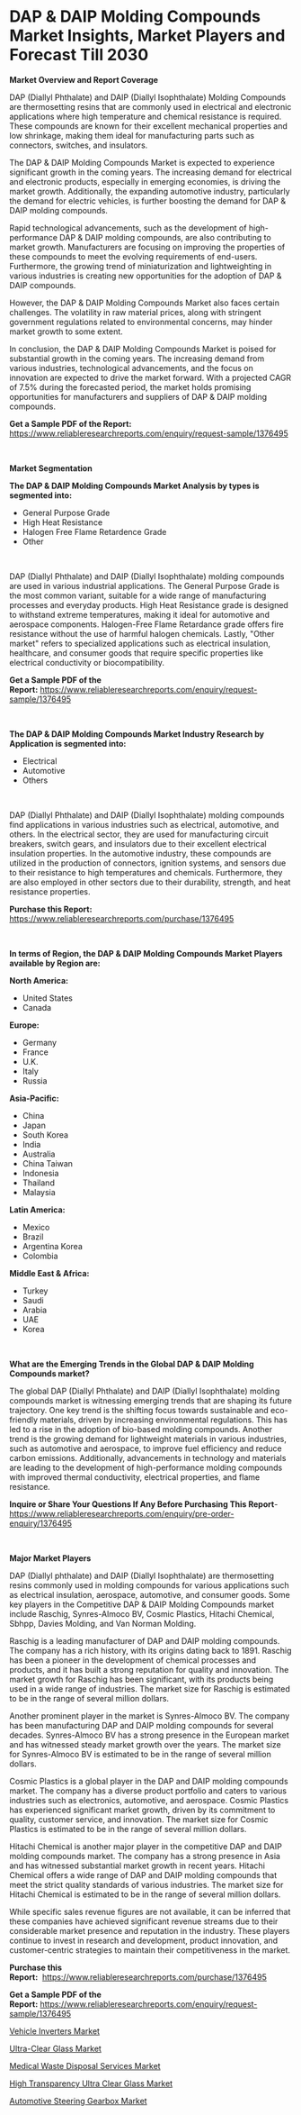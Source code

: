 <p><h1>DAP & DAIP Molding Compounds Market Insights, Market Players and Forecast Till 2030</h1></p><p><strong>Market Overview and Report Coverage</strong></p>
<p><p>DAP (Diallyl Phthalate) and DAIP (Diallyl Isophthalate) Molding Compounds are thermosetting resins that are commonly used in electrical and electronic applications where high temperature and chemical resistance is required. These compounds are known for their excellent mechanical properties and low shrinkage, making them ideal for manufacturing parts such as connectors, switches, and insulators.</p><p>The DAP & DAIP Molding Compounds Market is expected to experience significant growth in the coming years. The increasing demand for electrical and electronic products, especially in emerging economies, is driving the market growth. Additionally, the expanding automotive industry, particularly the demand for electric vehicles, is further boosting the demand for DAP & DAIP molding compounds.</p><p>Rapid technological advancements, such as the development of high-performance DAP & DAIP molding compounds, are also contributing to market growth. Manufacturers are focusing on improving the properties of these compounds to meet the evolving requirements of end-users. Furthermore, the growing trend of miniaturization and lightweighting in various industries is creating new opportunities for the adoption of DAP & DAIP compounds.</p><p>However, the DAP & DAIP Molding Compounds Market also faces certain challenges. The volatility in raw material prices, along with stringent government regulations related to environmental concerns, may hinder market growth to some extent.</p><p>In conclusion, the DAP & DAIP Molding Compounds Market is poised for substantial growth in the coming years. The increasing demand from various industries, technological advancements, and the focus on innovation are expected to drive the market forward. With a projected CAGR of 7.5% during the forecasted period, the market holds promising opportunities for manufacturers and suppliers of DAP & DAIP molding compounds.</p></p>
<p><strong>Get a Sample PDF of the Report:</strong> <a href="https://www.reliableresearchreports.com/enquiry/request-sample/1376495">https://www.reliableresearchreports.com/enquiry/request-sample/1376495</a></p>
<p>&nbsp;</p>
<p><strong>Market Segmentation</strong></p>
<p><strong>The DAP & DAIP Molding Compounds Market Analysis by types is segmented into:</strong></p>
<p><ul><li>General Purpose Grade</li><li>High Heat Resistance</li><li>Halogen Free Flame Retardence Grade</li><li>Other</li></ul></p>
<p>&nbsp;</p>
<p><p>DAP (Diallyl Phthalate) and DAIP (Diallyl Isophthalate) molding compounds are used in various industrial applications. The General Purpose Grade is the most common variant, suitable for a wide range of manufacturing processes and everyday products. High Heat Resistance grade is designed to withstand extreme temperatures, making it ideal for automotive and aerospace components. Halogen-Free Flame Retardance grade offers fire resistance without the use of harmful halogen chemicals. Lastly, "Other market" refers to specialized applications such as electrical insulation, healthcare, and consumer goods that require specific properties like electrical conductivity or biocompatibility.</p></p>
<p><strong>Get a Sample PDF of the Report:</strong>&nbsp;<a href="https://www.reliableresearchreports.com/enquiry/request-sample/1376495">https://www.reliableresearchreports.com/enquiry/request-sample/1376495</a></p>
<p>&nbsp;</p>
<p><strong>The DAP & DAIP Molding Compounds Market Industry Research by Application is segmented into:</strong></p>
<p><ul><li>Electrical</li><li>Automotive</li><li>Others</li></ul></p>
<p>&nbsp;</p>
<p><p>DAP (Diallyl Phthalate) and DAIP (Diallyl Isophthalate) molding compounds find applications in various industries such as electrical, automotive, and others. In the electrical sector, they are used for manufacturing circuit breakers, switch gears, and insulators due to their excellent electrical insulation properties. In the automotive industry, these compounds are utilized in the production of connectors, ignition systems, and sensors due to their resistance to high temperatures and chemicals. Furthermore, they are also employed in other sectors due to their durability, strength, and heat resistance properties.</p></p>
<p><strong>Purchase this Report:</strong>&nbsp; <a href="https://www.reliableresearchreports.com/purchase/1376495">https://www.reliableresearchreports.com/purchase/1376495</a></p>
<p>&nbsp;</p>
<p><strong>In terms of Region, the DAP & DAIP Molding Compounds Market Players available by Region are:</strong></p>
<p>
    <p> <strong> North America: </strong>
        <ul>
            <li>United States</li>
            <li>Canada</li>
        </ul>
        </p> 
    <p> <strong> Europe: </strong>
        <ul>
            <li>Germany</li>
            <li>France</li>
            <li>U.K.</li>
            <li>Italy</li>
            <li>Russia</li>
        </ul>
        </p> 
    <p> <strong> Asia-Pacific: </strong>
        <ul>
            <li>China</li>
            <li>Japan</li>
            <li>South Korea</li>
            <li>India</li>
            <li>Australia</li>
            <li>China Taiwan</li>
            <li>Indonesia</li>
            <li>Thailand</li>
            <li>Malaysia</li>
        </ul>
        </p> 
    <p> <strong> Latin America: </strong>
        <ul>
            <li>Mexico</li>
            <li>Brazil</li>
            <li>Argentina Korea</li>
            <li>Colombia</li>
        </ul>
        </p> 
    <p> <strong> Middle East & Africa: </strong>
        <ul>
            <li>Turkey</li>
            <li>Saudi</li>
            <li>Arabia</li>
            <li>UAE</li>
            <li>Korea</li>
        </ul>
    </p>
    </p>
<p>&nbsp;</p>
<p><strong>What are the Emerging Trends in the Global DAP & DAIP Molding Compounds market?</strong></p>
<p><p>The global DAP (Diallyl Phthalate) and DAIP (Diallyl Isophthalate) molding compounds market is witnessing emerging trends that are shaping its future trajectory. One key trend is the shifting focus towards sustainable and eco-friendly materials, driven by increasing environmental regulations. This has led to a rise in the adoption of bio-based molding compounds. Another trend is the growing demand for lightweight materials in various industries, such as automotive and aerospace, to improve fuel efficiency and reduce carbon emissions. Additionally, advancements in technology and materials are leading to the development of high-performance molding compounds with improved thermal conductivity, electrical properties, and flame resistance.</p></p>
<p><strong>Inquire or Share Your Questions If Any Before Purchasing This Report</strong>- <a href="https://www.reliableresearchreports.com/enquiry/pre-order-enquiry/1376495">https://www.reliableresearchreports.com/enquiry/pre-order-enquiry/1376495</a></p>
<p>&nbsp;</p>
<p><strong>Major Market Players</strong></p>
<p><p>DAP (Diallyl phthalate) and DAIP (Diallyl Isophthalate) are thermosetting resins commonly used in molding compounds for various applications such as electrical insulation, aerospace, automotive, and consumer goods. Some key players in the Competitive DAP & DAIP Molding Compounds market include Raschig, Synres-Almoco BV, Cosmic Plastics, Hitachi Chemical, Sbhpp, Davies Molding, and Van Norman Molding. </p><p>Raschig is a leading manufacturer of DAP and DAIP molding compounds. The company has a rich history, with its origins dating back to 1891. Raschig has been a pioneer in the development of chemical processes and products, and it has built a strong reputation for quality and innovation. The market growth for Raschig has been significant, with its products being used in a wide range of industries. The market size for Raschig is estimated to be in the range of several million dollars.</p><p>Another prominent player in the market is Synres-Almoco BV. The company has been manufacturing DAP and DAIP molding compounds for several decades. Synres-Almoco BV has a strong presence in the European market and has witnessed steady market growth over the years. The market size for Synres-Almoco BV is estimated to be in the range of several million dollars.</p><p>Cosmic Plastics is a global player in the DAP and DAIP molding compounds market. The company has a diverse product portfolio and caters to various industries such as electronics, automotive, and aerospace. Cosmic Plastics has experienced significant market growth, driven by its commitment to quality, customer service, and innovation. The market size for Cosmic Plastics is estimated to be in the range of several million dollars.</p><p>Hitachi Chemical is another major player in the competitive DAP and DAIP molding compounds market. The company has a strong presence in Asia and has witnessed substantial market growth in recent years. Hitachi Chemical offers a wide range of DAP and DAIP molding compounds that meet the strict quality standards of various industries. The market size for Hitachi Chemical is estimated to be in the range of several million dollars.</p><p>While specific sales revenue figures are not available, it can be inferred that these companies have achieved significant revenue streams due to their considerable market presence and reputation in the industry. These players continue to invest in research and development, product innovation, and customer-centric strategies to maintain their competitiveness in the market.</p></p>
<p><strong>Purchase this Report:</strong>&nbsp;&nbsp;<a href="https://www.reliableresearchreports.com/purchase/1376495">https://www.reliableresearchreports.com/purchase/1376495</a></p>
<p></p>
<p><strong>Get a Sample PDF of the Report:</strong>&nbsp;<a href="https://www.reliableresearchreports.com/enquiry/request-sample/1376495">https://www.reliableresearchreports.com/enquiry/request-sample/1376495</a></p>
<p><p><a href="https://medium.com/@eltaroberts2662/vehicle-inverters-market-analysis-its-cagr-market-segmentation-and-global-industry-overview-ba8d7e223d8a">Vehicle Inverters Market</a></p><p><a href="https://www.linkedin.com/pulse/ultra-clear-glass-market-challenges-opportunities-growth-drivers-sakwe/">Ultra-Clear Glass Market</a></p><p><a href="https://github.com/RoccoManning/Market-Research-Report-List-2/blob/main/medical-waste-disposal-services-market.md">Medical Waste Disposal Services Market</a></p><p><a href="https://www.linkedin.com/pulse/decoding-high-transparency-ultra-clear-glass-market-deep-dive-hzsme/">High Transparency Ultra Clear Glass Market</a></p><p><a href="https://medium.com/@soloncarter2662/automotive-steering-gearbox-market-furnishes-information-on-market-share-market-trends-and-market-5502ef17b295">Automotive Steering Gearbox Market</a></p></p>
